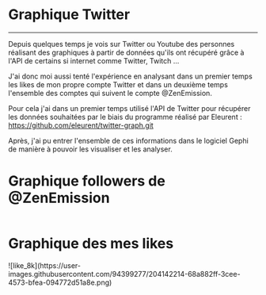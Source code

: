 # Graphique Twitter

<hr> 

Depuis quelques temps je vois sur Twitter ou Youtube des personnes réalisant des graphiques à partir de données qu'ils ont récupéré grâce à l'API de certains si internet comme Twitter, Twitch ...

J'ai donc moi aussi tenté l'expérience en analysant dans un premier temps les likes de mon propre compte Twitter et dans un deuxième temps l'ensemble des comptes qui suivent le compte @ZenEmission.

Pour cela j'ai dans un premier temps utilisé l'API de Twitter pour récupérer les données souhaitées par le biais du programme réalisé par Eleurent : https://github.com/eleurent/twitter-graph.git

Après, j'ai pu entrer l'ensemble de ces informations dans le logiciel Gephi de manière à pouvoir les visualiser et les analyser. 


<h1> Graphique followers de @ZenEmission</h1>
<img src:'https://user-images.githubusercontent.com/94399277/204090634-b3404125-5bf2-46fa-8f17-1cdf6b6af3a5.png'>

<br>
<h1> Graphique des mes likes</h1>
![like_8k](https://user-images.githubusercontent.com/94399277/204142214-68a882ff-3cee-4573-bfea-094772d51a8e.png)

